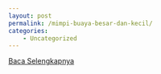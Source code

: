 ```yaml
---
layout: post
permalink: /mimpi-buaya-besar-dan-kecil/
categories:
    - Uncategorized
---
```


[Baca Selengkapnya](/10)